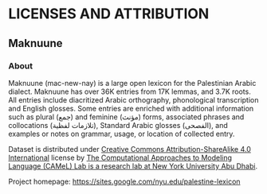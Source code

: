 
# LICENSES AND ATTRIBUTION

## Maknuune 

### About
Maknuune (mac-new-nay) is a large open lexicon for the Palestinian Arabic dialect. Maknuune has over 36K entries from 17K lemmas, and 3.7K roots. All entries include diacritized Arabic orthography, phonological transcription and English glosses. Some entries are enriched with additional information such as plural (جمع) and feminine (مؤنث) forms, associated phrases and collocations (تلازمات لفظية), Standard Arabic glosses (الفصحى), and examples or notes on grammar, usage, or location of collected entry.



Dataset is distributed under [Creative Commons Attribution-ShareAlike 4.0 International](https://creativecommons.org/licenses/by-sa/4.0/) license by [The Computational Approaches to Modeling Language (CAMeL) Lab is a research lab at New York University Abu Dhabi](https://nyuad.nyu.edu/en/research/faculty-labs-and-projects/computational-approaches-to-modeling-language-lab.html).

Project homepage: https://sites.google.com/nyu.edu/palestine-lexicon

